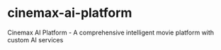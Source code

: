 # cinemax-ai-platform
Cinemax AI Platform - A comprehensive intelligent movie platform with custom AI services
